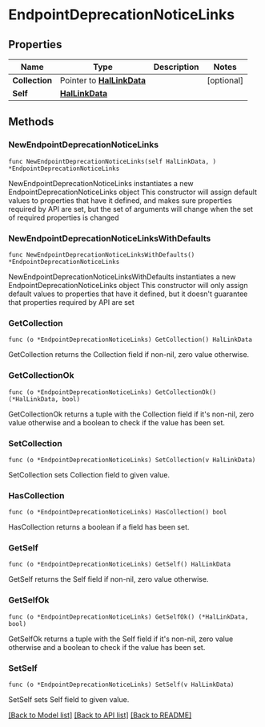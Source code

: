 <!--
Copyright (C) 2020-2024 Arm Limited or its affiliates and Contributors. All rights reserved.
SPDX-License-Identifier: Apache-2.0
-->
# EndpointDeprecationNoticeLinks

## Properties

Name | Type | Description | Notes
------------ | ------------- | ------------- | -------------
**Collection** | Pointer to [**HalLinkData**](HalLinkData.md) |  | [optional] 
**Self** | [**HalLinkData**](HalLinkData.md) |  | 

## Methods

### NewEndpointDeprecationNoticeLinks

`func NewEndpointDeprecationNoticeLinks(self HalLinkData, ) *EndpointDeprecationNoticeLinks`

NewEndpointDeprecationNoticeLinks instantiates a new EndpointDeprecationNoticeLinks object
This constructor will assign default values to properties that have it defined,
and makes sure properties required by API are set, but the set of arguments
will change when the set of required properties is changed

### NewEndpointDeprecationNoticeLinksWithDefaults

`func NewEndpointDeprecationNoticeLinksWithDefaults() *EndpointDeprecationNoticeLinks`

NewEndpointDeprecationNoticeLinksWithDefaults instantiates a new EndpointDeprecationNoticeLinks object
This constructor will only assign default values to properties that have it defined,
but it doesn't guarantee that properties required by API are set

### GetCollection

`func (o *EndpointDeprecationNoticeLinks) GetCollection() HalLinkData`

GetCollection returns the Collection field if non-nil, zero value otherwise.

### GetCollectionOk

`func (o *EndpointDeprecationNoticeLinks) GetCollectionOk() (*HalLinkData, bool)`

GetCollectionOk returns a tuple with the Collection field if it's non-nil, zero value otherwise
and a boolean to check if the value has been set.

### SetCollection

`func (o *EndpointDeprecationNoticeLinks) SetCollection(v HalLinkData)`

SetCollection sets Collection field to given value.

### HasCollection

`func (o *EndpointDeprecationNoticeLinks) HasCollection() bool`

HasCollection returns a boolean if a field has been set.

### GetSelf

`func (o *EndpointDeprecationNoticeLinks) GetSelf() HalLinkData`

GetSelf returns the Self field if non-nil, zero value otherwise.

### GetSelfOk

`func (o *EndpointDeprecationNoticeLinks) GetSelfOk() (*HalLinkData, bool)`

GetSelfOk returns a tuple with the Self field if it's non-nil, zero value otherwise
and a boolean to check if the value has been set.

### SetSelf

`func (o *EndpointDeprecationNoticeLinks) SetSelf(v HalLinkData)`

SetSelf sets Self field to given value.



[[Back to Model list]](../README.md#documentation-for-models) [[Back to API list]](../README.md#documentation-for-api-endpoints) [[Back to README]](../README.md)


